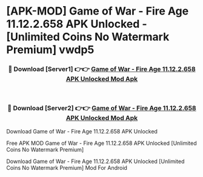 # [APK-MOD] Game of War - Fire Age 11.12.2.658 APK Unlocked - [Unlimited Coins No Watermark Premium] vwdp5



<div align="center">
<h3>🔴 Download [Server1] 👉👉 <a href="https://momento.my/?title=Game_of_War_-_Fire_Age_11.12.2.658_APK_Unlocked">Game of War - Fire Age 11.12.2.658 APK Unlocked Mod Apk</a></h3><br>

<h3>🔴 Download [Server2] 👉👉 <a href="https://momento.my/?title=Game_of_War_-_Fire_Age_11.12.2.658_APK_Unlocked">Game of War - Fire Age 11.12.2.658 APK Unlocked Mod Apk</a></h3>
</div>



Download Game of War - Fire Age 11.12.2.658 APK Unlocked 

Free APK MOD Game of War - Fire Age 11.12.2.658 APK Unlocked [Unlimited Coins No Watermark Premium]

Download Game of War - Fire Age 11.12.2.658 APK Unlocked [Unlimited Coins No Watermark Premium] Mod For Android
